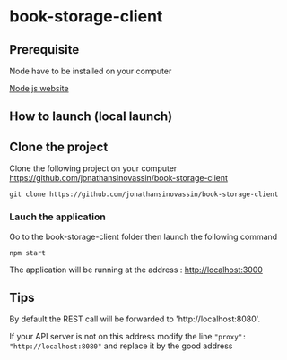 
# book-storage-client
## Prerequisite
  Node have to be installed on your computer
  
  [Node js website](https://nodejs.org/en/)
  
## How to launch (local launch)

## Clone the project
Clone the following project on your computer https://github.com/jonathansinovassin/book-storage-client
```
git clone https://github.com/jonathansinovassin/book-storage-client
```

### Lauch the application
Go to the book-storage-client folder then launch the following command
```
npm start
```
The application will be running at the address : [http://localhost:3000](http://localhost:3000)<br>

## Tips

By default the REST call will be forwarded to 'http://localhost:8080'.

If your API server is not on this address modify the line ```"proxy": "http://localhost:8080"``` and replace it by the good address
